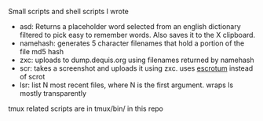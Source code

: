 Small scripts and shell scripts I wrote

* asd: Returns a placeholder word selected from an english dictionary filtered to pick easy to remember words. Also saves it to the X clipboard.
* namehash: generates 5 character filenames that hold a portion of the file md5 hash
* zxc: uploads to dump.dequis.org using filenames returned by namehash
* scr: takes a screenshot and uploads it using zxc. uses [escrotum](https://github.com/Roger/escrotum) instead of scrot
* lsr: list N most recent files, where N is the first argument. wraps ls mostly transparently

tmux related scripts are in tmux/bin/ in this repo
